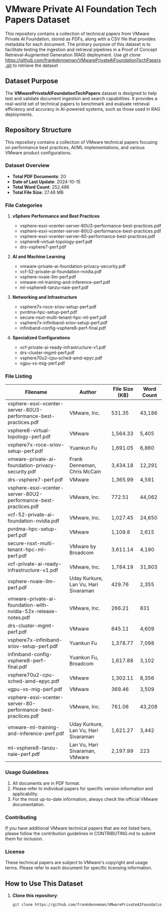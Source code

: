 # VMware Private AI Foundation Tech Papers Dataset
This repository contains a collection of technical papers from VMware Private AI Foundation, stored as PDFs, along with a CSV file that provides metadata for each document. The primary purpose of this dataset is to facilitate testing the ingestion and retrieval pipelines in a Proof of Concept Retrieval-Augmented Generation (RAG) deployment. Use git clone https://github.com/frankdenneman/VMwarePrivateAIFoundationTechPapers.git to retrieve the dataset

## Dataset Purpose
The **VMwarePrivateAIFoundationTechPapers** dataset is designed to help test and validate document ingestion and search capabilities. It provides a real-world set of technical papers to benchmark and evaluate retrieval efficiency and accuracy in AI-powered systems, such as those used in RAG deployments.

## Repository Structure
This repository contains a collection of VMware technical papers focusing on performance best practices, AI/ML implementations, and various VMware product configurations.

### Dataset Overview
- **Total PDF Documents**: 20
- **Date of Last Update**: 2024-10-15
- **Total Word Count**: 252,486
- **Total File Size**: 27.48 MB

### File Categories
1. **vSphere Performance and Best Practices**
   - vsphere-esxi-vcenter-server-80U3-performance-best-practices.pdf
   - vsphere-esxi-vcenter-server-80U2-performance-best-practices.pdf
   - vsphere-esxi-vcenter-server-80-performance-best-practices.pdf
   - vsphere8-virtual-topology-perf.pdf
   - drs-vsphere7-perf.pdf

2. **AI and Machine Learning**
   - vmware-private-ai-foundation-privacy-security.pdf
   - vcf-52-private-ai-foundation-nvidia.pdf
   - vsphere-nvaie-llm-perf.pdf
   - vmware-ml-training-and-inference-perf.pdf
   - ml-vsphere8-tanzu-naie-perf.pdf

3. **Networking and Infrastructure**
   - vsphere7x-roce-sriov-setup-perf.pdf
   - pvrdma-hpc-setup-perf.pdf
   - secure-nsxt-multi-tenant-hpc-ml-perf.pdf
   - vsphere7x-infiniband-sriov-setup-perf.pdf
   - infiniband-config-vsphere8-perf-final.pdf

4. **Specialized Configurations**
   - vcf-private-ai-ready-infrastructure-v1.pdf
   - drs-cluster-mgmt-perf.pdf
   - vsphere70u2-cpu-sched-amd-epyc.pdf
   - vgpu-vs-mig-perf.pdf

### File Listing
| Filename | Author | File Size (KB) | Word Count |
|----------|--------|----------------|------------|
| vsphere-esxi-vcenter-server-80U3-performance-best-practices.pdf | VMware, Inc. | 531.35 | 43,186 |
| vsphere8-virtual-topology-perf.pdf | VMware | 1,564.33 | 5,405 |
| vsphere7x-roce-sriov-setup-perf.pdf | Yuankun Fu | 1,691.05 | 6,860 |
| vmware-private-ai-foundation-privacy-security.pdf | Frank Denneman, Chris McCain | 3,434.18 | 12,291 |
| drs-vsphere7-perf.pdf | VMware | 1,365.99 | 4,591 |
| vsphere-esxi-vcenter-server-80U2-performance-best-practices.pdf | VMware, Inc. | 772.51 | 44,062 |
| vcf-52-private-ai-foundation-nvidia.pdf | VMware, Inc. | 1,027.45 | 24,650 |
| pvrdma-hpc-setup-perf.pdf | VMware | 1,109.8 | 2,615 |
| secure-nsxt-multi-tenant-hpc-ml-perf.pdf | VMware by Broadcom | 3,611.14 | 4,190 |
| vcf-private-ai-ready-infrastructure-v1.pdf | VMware, Inc. | 1,784.19 | 31,903 |
| vsphere-nvaie-llm-perf.pdf | Uday Kurkure, Lan Vu, Hari Sivaraman | 429.76 | 2,355 |
| vmware-private-ai-foundation-with-nvidia-52x-release-notes.pdf | VMware, Inc. | 266.21 | 831 |
| drs-cluster-mgmt-perf.pdf | VMware | 645.11 | 4,609 |
| vsphere7x-infiniband-sriov-setup-perf.pdf | Yuankun Fu | 1,378.77 | 7,098 |
| infiniband-config-vsphere8-perf-final.pdf | Yuankun Fu, Broadcom | 1,617.88 | 3,102 |
| vsphere70u2-cpu-sched-amd-epyc.pdf | VMware | 1,302.11 | 8,356 |
| vgpu-vs-mig-perf.pdf | VMware | 369.46 | 3,509 |
| vsphere-esxi-vcenter-server-80-performance-best-practices.pdf | VMware, Inc. | 761.06 | 43,208 |
| vmware-ml-training-and-inference-perf.pdf | Uday Kurkure, Lan Vu, Hari Sivaraman | 1,621.27 | 3,442 |
| ml-vsphere8-tanzu-naie-perf.pdf | Lan Vu, Hari Sivaraman, VMware | 2,197.99 | 223 |

### Usage Guidelines
1. All documents are in PDF format.
2. Please refer to individual papers for specific version information and applicability.
3. For the most up-to-date information, always check the official VMware documentation.

### Contributing
If you have additional VMware technical papers that are not listed here, please follow the contribution guidelines in CONTRIBUTING.md to submit them for inclusion.

### License
These technical papers are subject to VMware's copyright and usage terms. Please refer to each document for specific licensing information.

## How to Use This Dataset

1. **Clone this repository**:
   ```bash
   git clone https://github.com/frankdenneman/VMwarePrivateAIFoundationTechPapers.git

